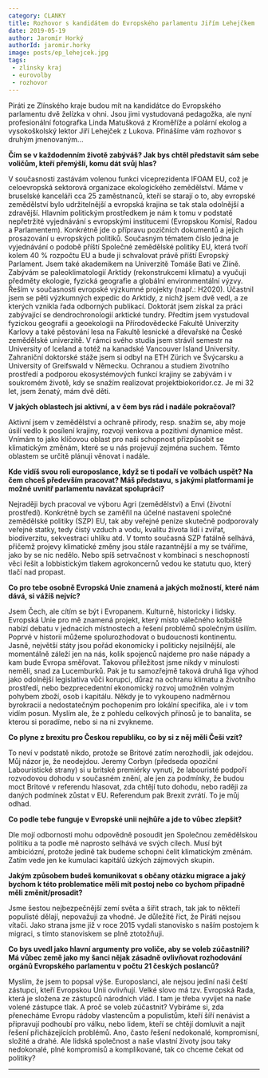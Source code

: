 ```yaml
---
category: CLANKY
title: Rozhovor s kandidátem do Evropského parlamentu Jiřím Lehejčkem
date: 2019-05-19
author: Jaromír Horký
authorId: jaromir.horky
image: posts/ep_lehejcek.jpg   
tags: 
 - zlinsky kraj
 - eurovolby
 - rozhovor
---
```

Piráti ze Zlínského kraje budou mít na kandidátce do Evropského parlamentu dvě želízka v ohni. Jsou jimi vystudovaná pedagožka, ale nyní profesionální fotografka Linda Matušková z Kroměříže a polární ekolog a vysokoškolský lektor Jiří Lehejček z Lukova. Přinášíme vám rozhovor s druhým jmenovaným...

__Čím se v každodenním životě zabýváš? Jak bys chtěl představit sám sebe voličům, kteří přemýšlí, komu dát svůj hlas?__

V současnosti zastávám volenou funkci viceprezidenta IFOAM EU, což je celoevropská sektorová organizace ekologického zemědělství. Máme v bruselské kanceláři cca 25 zaměstnanců, kteří se starají o to, aby evropské zemědělství bylo udržitelnější a evropská krajina se tak stala odolnější a zdravější. Hlavním politickým prostředkem je nám k tomu v podstatě nepřetržité vyjednávání s evropskými institucemi (Evropskou Komisí, Radou a Parlamentem). Konkrétně jde o přípravu pozičních dokumentů a jejich prosazování u evropských politiků. Současným tématem číslo jedna je vyjednávání o podobě příští Společné zemědělské politiky EU, která tvoří kolem 40 % rozpočtu EU a bude ji schvalovat právě příští Evropský Parlament. Jsem také akademikem na Univerzitě Tomáše Bati ve Zlíně. Zabývám se paleoklimatologií Arktidy (rekonstrukcemi klimatu) a vyučuji předměty ekologie, fyzická geografie a globální environmentální výzvy. Řeším v současnosti evropské výzkumné projekty (např.: H2020). Účastnil jsem se pěti výzkumných expedic do Arktidy, z nichž jsem dvě vedl, a ze kterých vznikla řada odborných publikací. Doktorát jsem získal za práci zabývající se dendrochronologií arktické tundry. Předtím jsem vystudoval fyzickou geografii a geoekologii na Přírodovědecké Fakultě Univerzity Karlovy a také pěstování lesa na Fakultě lesnické a dřevařské na České zemědělské univerzitě. V rámci svého studia jsem strávil semestr na University of Iceland a totéž na kanadské Vancouver Island University. Zahraniční doktorské stáže jsem si odbyl na ETH Zürich ve Švýcarsku a University of Greifswald v Německu. Ochranou a studiem životního prostředí a podporou ekosystémových funkcí krajiny se zabývám i v soukromém životě, kdy se snažím realizovat projektbiokoridor.cz. Je mi 32 let, jsem ženatý, mám dvě děti.

__V jakých oblastech jsi aktivní, a v čem bys rád i nadále pokračoval?__

Aktivní jsem v zemědělství a ochraně přírody, resp. snažím se, aby moje úsilí vedlo k posílení krajiny, rozvoji venkova a pozitivní dynamice měst. Vnímám to jako klíčovou oblast pro naši schopnost přizpůsobit se klimatickým změnám, které se u nás projevují zejména suchem. Těmto oblastem se určitě plánuji věnovat i nadále.

__Kde vidíš svou roli europoslance, když se ti podaří ve volbách uspět? Na čem chceš především pracovat? Máš představu, s jakými platformami je možné uvnitř parlamentu navázat spolupráci?__

Nejraději bych pracoval ve výboru Agri (zemědělství) a Envi (životní prostředí). Konkrétně bych se zaměřil na účelné nastavení společné zemědělské politiky (SZP) EU, tak aby veřejné peníze skutečně podporovaly veřejné statky, tedy čistý vzduch a vodu, kvalitu života lidí i zvířat, biodiverzitu, sekvestraci uhlíku atd. V tomto současná SZP fatálně selhává, přičemž projevy klimatické změny jsou stále razantnější a my se tváříme, jako by se nic nedělo. Nebo spíš setrvačnost v kombinaci s neschopností věci řešit a lobbistickým tlakem agrokoncernů vedou ke statutu quo, který tlačí nad propast.

__Co pro tebe osobně Evropská Unie znamená a jakých možností, které nám dává, si vážíš nejvíc?__

Jsem Čech, ale cítím se být i Evropanem. Kulturně, historicky i lidsky. Evropská Unie pro mě znamená projekt, který místo válečného kolbiště nabízí debatu v jednacích místnostech a řešení problémů společným úsilím. Poprvé v historii můžeme spolurozhodovat o budoucnosti kontinentu. Jasně, největší státy jsou pořád ekonomicky i politicky nejsilnější, ale momentálně záleží jen na nás, kolik spojenců najdeme pro naše nápady a kam bude Evropa směřovat. Takovou příležitost jsme nikdy v minulosti neměli, snad za Lucemburků. Pak je tu samozřejmě taková druhá liga výhod jako odolnější legislativa vůči korupci, důraz na ochranu klimatu a životního prostředí, nebo bezprecedentní ekonomický rozvoj umožněn volným pohybem zboží, osob i kapitálu. Někdy je to vykoupeno nadměrnou byrokracií a nedostatečným pochopením pro lokální specifika, ale i v tom vidím posun. Myslím ale, že z pohledu celkových přínosů je to banalita, se kterou si poradíme, nebo si na ni zvykneme.

__Co plyne z brexitu pro Českou republiku, co by si z něj měli Češi vzít?__

To neví v podstatě nikdo, protože se Britové zatím nerozhodli, jak odejdou. Můj názor je, že neodejdou. Jeremy Corbyn (předseda opoziční Labouristické strany) si u britské premiérky vynutí, že labouristé podpoří rozvodovou dohodu v současném znění, ale jen za podmínky, že budou moct Britové v referendu hlasovat, zda chtějí tuto dohodu, nebo raději za daných podmínek zůstat v EU. Referendum pak Brexit zvrátí. To je můj odhad.

__Co podle tebe funguje v Evropské unii nejhůře a jde to vůbec zlepšit?__

Dle mojí odbornosti mohu odpovědně posoudit jen Společnou zemědělskou politiku a ta podle mě naprosto selhává ve svých cílech. Musí být ambiciózní, protože jedině tak budeme schopni čelit klimatickým změnám. Zatím vede jen ke kumulaci kapitálů úzkých zájmových skupin.

__Jakým způsobem budeš komunikovat s občany otázku migrace a jaký bychom k této problematice měli mít postoj nebo co bychom případně měli změnit/prosadit?__

Jsme šestou nejbezpečnější zemí světa a šířit strach, tak jak to někteří populisté dělají, nepovažuji za vhodné. Je důležité říct, že Piráti nejsou vítači. Jako strana jsme již v roce 2015 vydali stanovisko s naším postojem k migraci, s tímto stanoviskem se plně ztotožňuji.

__Co bys uvedl jako hlavní argumenty pro voliče, aby se voleb zúčastnili? Má vůbec země jako my šanci nějak zásadně ovlivňovat rozhodování orgánů Evropského parlamentu v počtu 21 českých poslanců?__

Myslím, že jsem to popsal výše. Europoslanci, ale nejsou jediní naši čeští zástupci, kteří Evropskou Unii ovlivňují. Velké slovo má tzv. Evropská Rada, která je složena ze zástupců národních vlád. I tam je třeba vyvíjet na naše volené zástupce tlak. A proč se voleb zúčastnit? Vybíráme si, zda přenecháme Evropu rádoby vlastencům a populistům, kteří šíří nenávist a připravují podhoubí pro válku, nebo lidem, kteří se chtějí domluvit a najít řešení přicházejících problémů. Ano, často řešení nedokonalé, kompromisní, složité a drahé. Ale lidská společnost a naše vlastní životy jsou taky nedokonalé, plné kompromisů a komplikované, tak co chceme čekat od politiky?

- - -
